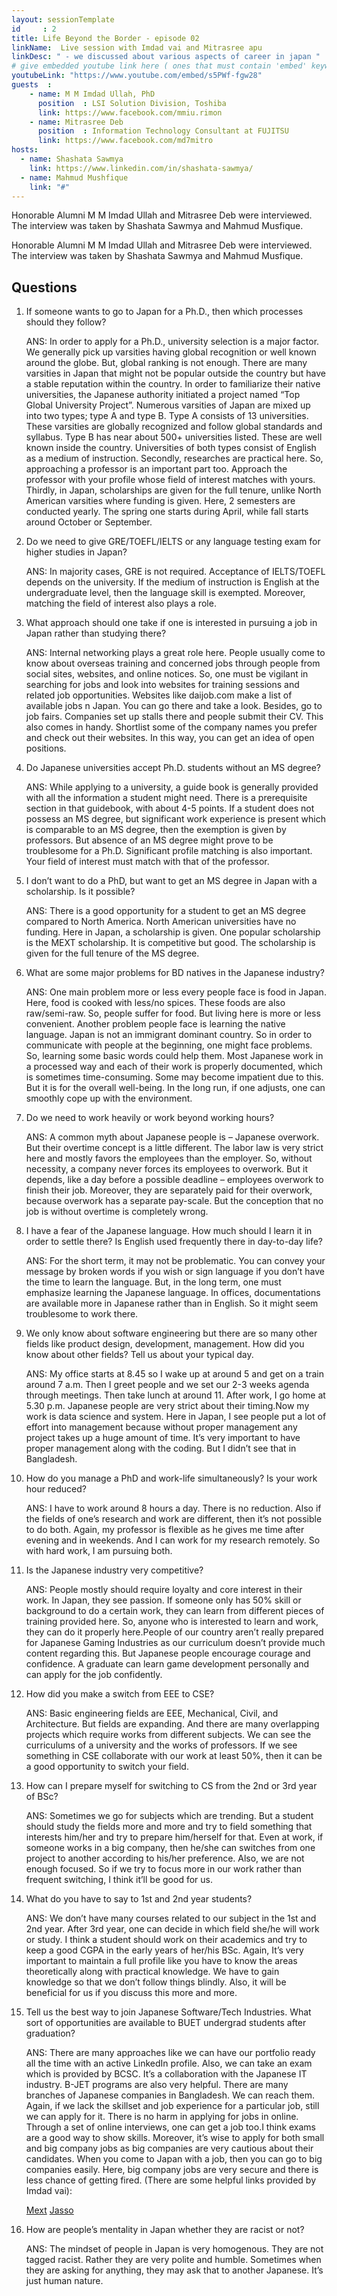 ```yaml
---
layout: sessionTemplate
id     : 2
title: Life Beyond the Border - episode 02
linkName:  Live session with Imdad vai and Mitrasree apu
linkDesc: " - we discussed about various aspects of career in japan "
# give embedded youtube link here ( ones that must contain 'embed' keyword )
youtubeLink: "https://www.youtube.com/embed/s5PWf-fgw28"
guests  :
    - name: M M Imdad Ullah, PhD
      position  : LSI Solution Division, Toshiba
      link: https://www.facebook.com/mmiu.rimon
    - name: Mitrasree Deb
      position  : Information Technology Consultant at FUJITSU
      link: https://www.facebook.com/md7mitro
hosts:
  - name: Shashata Sawmya
    link: https://www.linkedin.com/in/shashata-sawmya/
  - name: Mahmud Mushfique
    link: "#"      
---
```

Honorable Alumni  M M Imdad Ullah and  Mitrasree Deb were interviewed.
The interview was taken by  Shashata  Sawmya and Mahmud Musfique.

Honorable Alumni  M M Imdad Ullah and  Mitrasree Deb were interviewed.
The interview was taken by  Shashata  Sawmya and Mahmud Musfique.

## Questions

1. If someone wants to go to Japan for a Ph.D., then which processes should they follow?

    ANS: In order to apply for a Ph.D., university selection is a major factor. We generally pick up varsities having global recognition or well known around the globe.
    But, global ranking is not enough. There are many varsities in Japan that might not be popular outside the country but have a stable reputation within the country. In order to
    familiarize their native universities, the Japanese authority initiated a project named “Top Global University Project”. Numerous varsities of Japan are mixed up into two types;
    type A and type B. Type A consists of 13 universities. These varsities are globally recognized and follow global standards and syllabus. Type B has near about 500+ universities
    listed. These are well known inside the country. Universities of both types consist of English as a medium of instruction. Secondly, researches are practical here. So, approaching
    a professor is an important part too. Approach the professor with your profile whose field of interest matches with yours. Thirdly, in Japan, scholarships are given for the full
    tenure, unlike North American varsities where funding is given. Here, 2 semesters are conducted yearly. The spring one starts during April, while fall starts around October or
    September.


2. Do we need to give GRE/TOEFL/IELTS  or any language testing exam for higher studies in Japan?

    ANS: In majority cases,  GRE is not required. Acceptance of IELTS/TOEFL depends on the university. If the medium of instruction is English at the undergraduate level, then the
    language skill is exempted. Moreover, matching the field of interest also plays a role.


3. What approach should one take if one is interested in pursuing a job in Japan rather than studying there?

    ANS: Internal networking plays a great role here. People usually come to know about overseas training and concerned jobs through people from social sites, websites, and online
    notices. So, one must be vigilant in searching for jobs and look into websites for training sessions and related job opportunities. Websites like daijob.com make a list of
    available jobs n Japan. You can go there and take a look. Besides,  go to job fairs. Companies set up stalls there and people submit their CV. This also comes in handy.
    Shortlist some of the company names you prefer and check out their websites. In this way, you can get an idea of open positions.


4. Do Japanese universities accept Ph.D. students without an MS degree?

    ANS: While applying to a university, a guide book is generally provided with all the information a student might need. There is a prerequisite section in that guidebook, with
    about 4-5 points. If a student does not possess an MS degree, but significant work experience is present which is comparable to an MS degree, then the exemption is given by
    professors. But absence of an MS degree might prove to be troublesome for a Ph.D. Significant profile matching is also important. Your field of interest must match with that of
    the professor.  


5. I don’t want to do a PhD, but want to get an MS degree in Japan with a scholarship. Is it possible?

    ANS: There is a good opportunity for a student to get an MS degree compared to North America. North American universities have no funding. Here in Japan, a scholarship is given.
    One popular scholarship is the MEXT scholarship. It is competitive but good. The scholarship is given for the full tenure of the MS degree.


6. What are some major problems for BD natives in the Japanese industry?

    ANS: One main problem more or less every people face is food in Japan. Here, food is cooked with less/no spices. These foods are also raw/semi-raw. So, people suffer for food.
    But living here is more or less convenient. Another problem people face is learning the native language. Japan is not an immigrant dominant country. So in order to communicate
    with people at the beginning, one might face problems. So, learning some basic words could help them. Most Japanese work in a processed way and each of their work is properly
    documented, which is sometimes time-consuming. Some may become impatient due to this. But it is for the overall well-being. In the long run, if one adjusts, one can smoothly
    cope up with the environment.


7. Do we need to work heavily or work beyond working hours?

    ANS: A common myth about Japanese people is – Japanese overwork. But their overtime concept is a little different. The labor law is very strict here and mostly favors the
    employees than the employer. So, without necessity, a company never forces its employees to overwork. But it depends, like a day before a possible deadline – employees overwork
    to finish their job. Moreover, they are separately paid for their overwork, because overwork has a separate pay-scale.  But the conception that no job is without overtime is
    completely wrong.


8. I have a fear of the Japanese language. How much should I learn it in order to settle there? Is English used frequently there in day-to-day life?

    ANS: For the short term, it may not be problematic. You can convey your message by broken words if you wish or sign language if you don’t have the time to learn the language.
    But, in the long term, one must emphasize learning the Japanese language. In offices, documentations are available more in Japanese rather than in English. So it might seem
    troublesome to work there.


9. We only know about software engineering but there are so many other fields like product design, development, management. How did you know about other fields? Tell us about
your typical day.

    ANS: My office starts at 8.45 so I wake up at around 5 and get on a train around 7 a.m. Then I greet people and we set our 2-3 weeks agenda through meetings. Then take lunch at
    around 11. After work, I go home at 5.30 p.m. Japanese people are very strict about their timing.Now my work is data science and system. Here in Japan, I see people put a lot of
    effort into management because without proper management any project takes up a huge amount of time. It’s very important to have proper management along with the coding. But I
    didn’t see that in Bangladesh.


10. How do you manage a PhD and work-life simultaneously? Is your work hour reduced?

    ANS: I have to work around 8 hours a day. There is no reduction. Also if the fields of one’s research and work are different, then it’s not possible to do both. Again, my
    professor is flexible as he gives me time after evening and in weekends. And I can work for my research remotely. So with hard work, I am pursuing both.


11. Is the Japanese industry very competitive?

    ANS: People mostly should require loyalty and core interest in their work. In Japan, they see passion. If someone only has 50% skill or background to do a certain work, they can
    learn from different pieces of training provided here. So, anyone who is interested to learn and work, they can do it properly here.People of our country aren’t really prepared
    for Japanese Gaming Industries as our curriculum doesn’t provide much content regarding this. But Japanese people encourage courage and confidence. A graduate can learn game
    development personally and can apply for the job confidently.


12. How did you make a switch from EEE to CSE?

    ANS: Basic engineering fields are EEE, Mechanical, Civil, and Architecture. But fields are expanding. And there are many overlapping projects which require works from different
    subjects. We can see the curriculums of a university and the works of professors. If we see something in CSE collaborate with our work at least 50%, then it can be a good
    opportunity to switch your field.


13. How can I prepare myself for switching to CS from the 2nd or 3rd year of BSc?

    ANS: Sometimes we go for subjects which are trending. But a student should study the fields more and more and try to field something that interests him/her and try to prepare
    him/herself for that. Even at work, if someone works in a big company, then he/she can switches from one project to another according to his/her preference.  Also, we are not
    enough focused. So if we try to focus more in our work rather than frequent switching, I think it’ll be good for us.


14. What do you have to say to 1st and  2nd year students?

    ANS: We don’t have many courses related to our subject in the 1st and 2nd year. After 3rd year, one can decide in which field she/he will work or study. I think a student should
    work on their academics and try to keep a good CGPA in the early years of her/his BSc. Again, It’s very important to maintain a full profile like you have to know the areas
    theoretically along with practical knowledge. We have to gain knowledge so that we don’t follow things blindly. Also, it will be beneficial for us if you discuss this more and
    more.


15. Tell us the best way to join Japanese Software/Tech Industries. What sort of opportunities are available to BUET undergrad students after graduation?

    ANS: There are many approaches like we can have our portfolio ready all the time with an active LinkedIn profile. Also, we can take an exam which is provided by BCSC. It’s a
    collaboration with the Japanese IT industry. B-JET programs are also very helpful. There are many branches of Japanese companies in Bangladesh. We can reach them. Again, if we
    lack the skillset and job experience for a particular job, still we can apply for it. There is no harm in applying for jobs in online. Through a set of online interviews, one
    can get a job too.I think exams are a good way to show skills. Moreover, it’s wise to apply for both small and big company jobs as big companies are very cautious about their
    candidates. When you come to Japan with a job, then you can go to big companies easily. Here, big company jobs are very secure and there is less chance of getting fired. (There
    are some helpful links provided by Imdad vai):

     [Mext](https://tgu.mext.go.jp/en/)
     [Jasso](https://www.jasso.go.jp/en/study_j/scholarships/brochure.html)


16. How are people’s mentality in Japan whether they are racist or not?

    ANS: The mindset of people in Japan is very homogenous. They are not tagged racist. Rather they are very polite and humble. Sometimes when they are asking for anything, they may
    ask that to another Japanese. It’s just human nature.




















